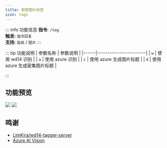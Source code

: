 ```yaml
---
title: 获取图片标签
icon: tags
---
```


::: info 功能信息
**指令**: `/tag`  
**触发:** `指令回复`   
**支持:** `贴纸` / `图片`
<Badge text="指令映射✅"/> <Badge text="REPL模式✅"/>
:::

::: tip 功能说明
| 参数名称 | 参数说明 |
|------|------------------------|
| `w` | 使用 wd14 识别 |
| `a` | 使用 azure 识别 |
| `c` | 使用 azure 生成图片标题 |
| `d` | 使用 azure 生成密集图片标题 |

:::

## 功能预览

![](https://img.155155155.xyz/i/2024/03/660910af18dd8.webp)
![](https://img.155155155.xyz/i/2024/03/660910bd14111.webp)

## 鸣谢

- [LlmKira/wd14-tagger-server](https://github.com/LlmKira/wd14-tagger-server)
- [Azure AI Vision](https://portal.vision.cognitive.azure.com/gallery/featured)